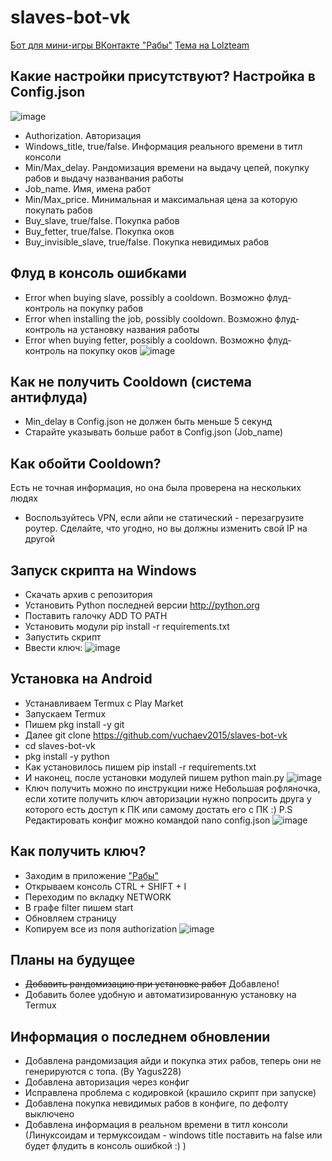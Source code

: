 # slaves-bot-vk

[Бот для мини-игры ВКонтакте "Рабы"](https://vk.com/app7794757)
[Тема на Lolzteam](https://lolz.guru/threads/2389937/)

## Какие настройки присутствуют? Настройка в Config.json
![image](https://i.imgur.com/qUVMwYT.png)
- Authorization. Авторизация
- Windows_title, true/false. Информация реального времени в титл консоли
- Min/Max_delay. Рандомизация времени на выдачу цепей, покупку рабов и выдачу названвания работы
- Job_name. Имя, имена работ
- Min/Max_price. Минимальная и максимальная цена за которую покупать рабов
- Buy_slave, true/false. Покупка рабов
- Buy_fetter, true/false. Покупка оков
- Buy_invisible_slave, true/false. Покупка невидимых рабов

## Флуд в консоль ошибками
- Error when buying slave, possibly a cooldown. Возможно флуд-контроль на покупку рабов
- Error when installing the job, possibly cooldown. Возможно флуд-контроль на установку названия работы
- Error when buying fetter, possibly a cooldown. Возможно флуд-контроль на покупку оков
![image](https://i.imgur.com/E0GDfzN.png)

## Как не получить Cooldown (система антифлуда)
- Min_delay в Config.json не должен быть меньше 5 секунд
- Старайте указывать больше работ в Config.json (Job_name)

## Как обойти Cooldown?
Есть не точная информация, но она была проверена на нескольких людях
- Воспользуйтесь VPN, если айпи не статический - перезагрузите роутер. Сделайте, что угодно, но вы должны изменить свой IP на другой

## Запуск скрипта на Windows
- Скачать архив с репозитория
- Установить Python последней версии http://python.org
- Поставить галочку ADD TO PATH
- Установить модули pip install -r requirements.txt
- Запустить скрипт
- Ввести ключ:
![image](https://i.imgur.com/mZODDE7.png)

## Установка на Android
- Устанавливаем Termux с Play Market
- Запускаем Termux
- Пишем pkg install -y git
- Далее git clone https://github.com/vuchaev2015/slaves-bot-vk
- cd slaves-bot-vk
- pkg install -y python
- Как установилось пишем pip install -r requirements.txt
- И наконец, после установки модулей пишем python main.py
![image](https://i.imgur.com/P5dqSNS.png)
- Ключ получить можно по инструкции ниже
Небольшая рофляночка, если хотите получить ключ авторизации нужно попросить друга у которого есть доступ к ПК или самому достать его с ПК :)
P.S Редактировать конфиг можно командой nano config.json
![image](https://i.imgur.com/AnX1Cif.png)

## Как получить ключ?
- Заходим в приложение ["Рабы"](https://vk.com/app7794757)
- Открываем консоль CTRL + SHIFT + I
- Переходим по вкладку NETWORK
- В графе filter пишем start
- Обновляем страницу
- Копируем все из поля authorization
![image](https://i.imgur.com/0WT8GH1.png)

## Планы на будущее
- <del>Добавить рандомизацию при установке работ</del> Добавлено!
- Добавить более удобную и автоматизированную установку на Termux

## Информация о последнем обновлении
- Добавлена рандомизация айди и покупка этих рабов, теперь они не генерируются с топа. (By Yagus228)
- Добавлена авторизация через конфиг
- Исправлена проблема с кодировкой (крашило скрипт при запуске)
- Добавлена покупка невидимых рабов в конфиге, по дефолту выключено
- Добавлена информация в реальном времени в титл консоли (Линуксоидам и термуксоидам - windows title поставить на false или будет флудить в консоль ошибкой :) )
